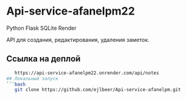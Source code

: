 # Api-service-afanelpm22
Python Flask SQLite Render

API для создания, редактирования, удаления заметок.

## Ссылка на деплой
```bash
   https://api-service-afanelpm22.onrender.com/api/notes
## Локальный запуск
```bash
   git clone https://github.com/ejlbeer/Api-service-afanelpm.git
